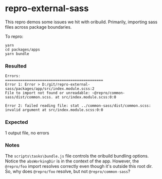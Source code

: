 # repro-external-sass

This repro demos some issues we hit with oribuild. Primarily, importing sass files across package boundaries.

To repro:

```
yarn
cd packages/apps
yarn bundle
```

### Resulted

```
Errors:
=============================================
Error 1: Error > D:/git/repro-external-sass/packages/app/src/index.module.scss:2
File to import not found or unreadable: ~@repro/common-sass/dist/common.scss. at src/index.module.scss:0:0

Error 2: failed reading file: stat ../common-sass/dist/common.scss: invalid argument at src/index.module.scss:0:0
```

### Expected

1 output file, no errors

### Notes

The `scripts\tasks\bundle.js` file controls the oribuild bundling options. Notice the `absWorkingDir` is in the context of the app. However, the `@repro/foo` import resolves correctly even though it's outside this root dir. So, why does `@repro/foo` resolve, but not `@repro/common-sass`?

